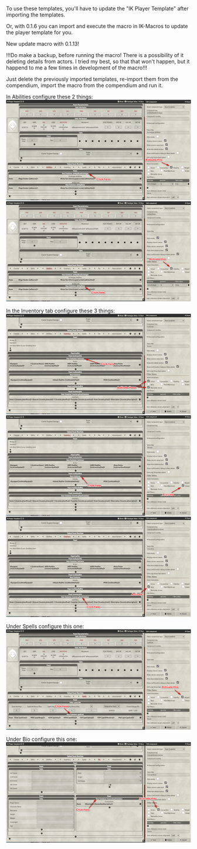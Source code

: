 <p>To use these templates, you'll have to update the "IK Player Template" after importing the templates.</p>
<p>Or, with 0.1.6 you can import and execute the macro in IK-Macros to update the player template for you.</p>
<p></p>
<p>New update macro with 0.1.13!</p>
<p>!!!Do make a backup, before running the macro! There is a possibility of it deleting details from actors. I tried my best, so that that won't happen, but it happend to me a few times in development of the macro!!!</p>
<p>Just delete the previously imported templates, re-import them from the compendium, import the macro from the compendium and run it.</p>

In Abilities configure these 2 things:
<img src="https://raw.githubusercontent.com/GhostShotIV/IK-Foundry-Templates/main/IK4.png" />
<img src="https://raw.githubusercontent.com/GhostShotIV/IK-Foundry-Templates/main/IK5.png" />

In the Inventory tab configure these 3 things:
<img src="https://raw.githubusercontent.com/GhostShotIV/IK-Foundry-Templates/main/IK1.png" />
<img src="https://raw.githubusercontent.com/GhostShotIV/IK-Foundry-Templates/main/IK2.png" />
<img src="https://raw.githubusercontent.com/GhostShotIV/IK-Foundry-Templates/main/IK3.png" />

Under Spells configure this one:
<img src="https://raw.githubusercontent.com/GhostShotIV/IK-Foundry-Templates/main/IK6.png" />

Under Bio configure this one:
<img src="https://raw.githubusercontent.com/GhostShotIV/IK-Foundry-Templates/main/IK7.png" />
